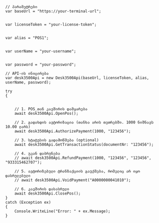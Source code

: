 

    // პარამეტრები
    var baseUrl = "https://your-terminal-url";


    var licenseToken = "your-license-token";


    var alias = "POS1";


    var userName = "your-username";


    var password = "your-password";

    // API-ის ინიცირება
    var desk3500Api = new Desk3500Api(baseUrl, licenseToken, alias, userName, password);

    try
    {
    

        // 1. POS_თან კავშირის დამყარება
        await desk3500Api.OpenPos();

        // 2. გადახდის ავტორიზაცია (თანხა არის თეთრებში. 1000 ნიშნავს 10.00 ლარს)
        await desk3500Api.AuthorizePayment(1000, "123456");

        // 3. სტატუსის გადამოწმება (optional)
        await desk3500Api.GetTransactionStatus(documentNr: "123456");

        // 4. უკან დაბრუნება
        // await desk3500Api.RefundPayment(1000, "123456", "123456", "933315462707");

        // 5. ავტორიზებული ტრანზაქციის გაუქმება, რომელიც არ იყო დასრულებული
        // await desk3500Api.VoidPayment("A0000000041010");

        // 6. კავშირის დასასრული
        await desk3500Api.ClosePos();
    }
    catch (Exception ex)
    {
        Console.WriteLine("Error: " + ex.Message);
    }
    
